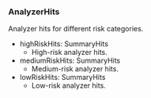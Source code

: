 ### AnalyzerHits
Analyzer hits for different risk categories.

- highRiskHits: SummaryHits
  - High-risk analyzer hits.
- mediumRiskHits: SummaryHits
  - Medium-risk analyzer hits.
- lowRiskHits: SummaryHits
  - Low-risk analyzer hits.
